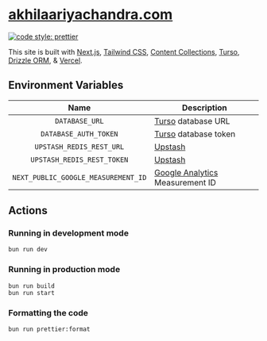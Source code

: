 # [akhilaariyachandra.com](https://akhilaariyachandra.com/)

[![code style: prettier](https://img.shields.io/badge/code_style-prettier-ff69b4.svg?style=flat-square)](https://github.com/prettier/prettier)

This site is built with [Next.js](https://nextjs.org/), [Tailwind CSS](https://tailwindcss.com/), [Content Collections](https://www.content-collections.dev/), [Turso](https://turso.tech/), [Drizzle ORM](https://github.com/drizzle-team/drizzle-orm), & [Vercel](https://vercel.com/home).

## Environment Variables

|                Name                 | Description                                                               |
| :---------------------------------: | ------------------------------------------------------------------------- |
|           `DATABASE_URL`            | [Turso](https://turso.tech/) database URL                                 |
|        `DATABASE_AUTH_TOKEN`        | [Turso](https://turso.tech/) database token                               |
|      `UPSTASH_REDIS_REST_URL`       | [Upstash](https://upstash.com/)                                           |
|     `UPSTASH_REDIS_REST_TOKEN`      | [Upstash](https://upstash.com/)                                           |
| `NEXT_PUBLIC_GOOGLE_MEASUREMENT_ID` | [Google Analytics](https://analytics.google.com/analytics) Measurement ID |

## Actions

### Running in development mode

```shell
bun run dev
```

### Running in production mode

```shell
bun run build
bun run start
```

### Formatting the code

```shell
bun run prettier:format
```

